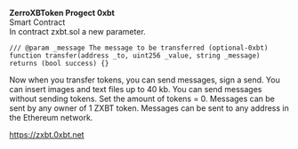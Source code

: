 <b>ZerroXBToken Progect 0xbt</b><br>
Smart Contract<br />
In contract zxbt.sol a new parameter.<br>

    /// @param _message The message to be transferred (optional-0xbt)
    function transfer(address _to, uint256 _value, string _message) returns (bool success) {}

Now when you transfer tokens, you can send messages, sign a send.
You can insert images and text files up to 40 kb.
You can send messages without sending tokens.
Set the amount of tokens = 0.
Messages can be sent by any owner of 1 ZXBT token.
Messages can be sent to any address in the Ethereum network.

https://zxbt.0xbt.net
